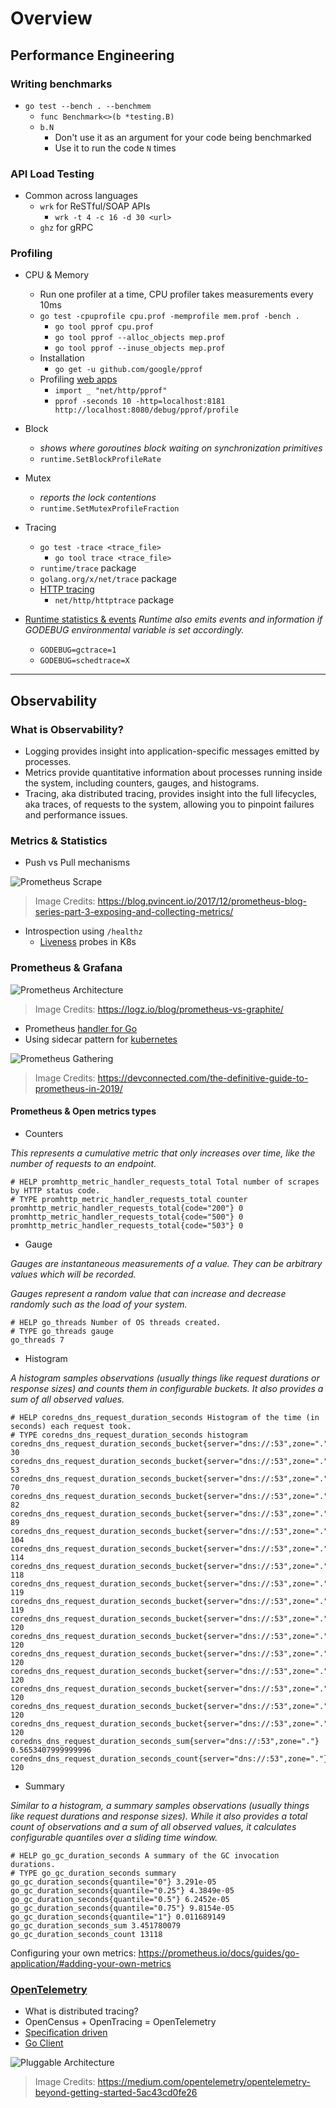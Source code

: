 # Overview

## Performance Engineering

### Writing benchmarks

* `go test --bench . --benchmem`
  * `func Benchmark<>(b *testing.B)`
  * `b.N`
    * Don't use it as an argument for your code being benchmarked
    * Use it to run the code `N` times

### API Load Testing

* Common across languages
  * `wrk` for ReSTful/SOAP APIs
    * `wrk -t 4 -c 16 -d 30 <url>`
  * `ghz` for gRPC

### Profiling

* CPU & Memory
  * Run one profiler at a time, CPU profiler takes measurements every 10ms
  * `go test -cpuprofile cpu.prof -memprofile mem.prof -bench .`
    * `go tool pprof cpu.prof`
    * `go tool pprof --alloc_objects mep.prof`
    * `go tool pprof --inuse_objects mep.prof`
  * Installation
    * `go get -u github.com/google/pprof`
  * Profiling [web apps](https://golang.org/pkg/net/http/pprof/)
    * `import _ "net/http/pprof"`
    * `pprof -seconds 10 -http=localhost:8181 http://localhost:8080/debug/pprof/profile`
* Block
  * *shows where goroutines block waiting on synchronization primitives*
  * `runtime.SetBlockProfileRate`
* Mutex
  * *reports the lock contentions*
  * `runtime.SetMutexProfileFraction`
* Tracing
  * `go test -trace <trace_file>`
    * `go tool trace <trace_file>`
  * `runtime/trace` package
  * `golang.org/x/net/trace` package
  * [HTTP tracing](https://blog.golang.org/http-tracing)
    * `net/http/httptrace` package

* [Runtime statistics & events](https://golang.org/doc/diagnostics.html#godebug)
*Runtime also emits events and information if GODEBUG environmental variable is set accordingly.*

  * `GODEBUG=gctrace=1`
  * `GODEBUG=schedtrace=X`

---

## Observability

### What is Observability?

* Logging provides insight into application-specific messages emitted by processes.
* Metrics provide quantitative information about processes running inside the system, including counters, gauges, and histograms.
* Tracing, aka distributed tracing, provides insight into the full lifecycles, aka traces, of requests to the system, allowing you to pinpoint failures and performance issues.

### Metrics & Statistics

* Push vs Pull mechanisms

![Prometheus Scrape](assets/monitoring/prometheus-scrape.png)
> Image Credits: https://blog.pvincent.io/2017/12/prometheus-blog-series-part-3-exposing-and-collecting-metrics/

* Introspection using `/healthz`
  * [Liveness](https://kubernetes.io/docs/tasks/configure-pod-container/configure-liveness-readiness-startup-probes/) probes in K8s

### Prometheus & Grafana

![Prometheus Architecture](assets/monitoring/prometheus-architecture.png)
> Image Credits: https://logz.io/blog/prometheus-vs-graphite/

* Prometheus [handler for Go](https://prometheus.io/docs/guides/go-application/)
* Using sidecar pattern for [kubernetes](https://www.weave.works/blog/prometheus-and-kubernetes-monitoring-your-applications/)

![Prometheus Gathering](assets/monitoring/prometheus-gathering.png)
> Image Credits: https://devconnected.com/the-definitive-guide-to-prometheus-in-2019/

#### Prometheus & Open metrics types

* Counters

*This represents a cumulative metric that only increases over time, like the number of requests to an endpoint.*

```prometheus
# HELP promhttp_metric_handler_requests_total Total number of scrapes by HTTP status code.
# TYPE promhttp_metric_handler_requests_total counter
promhttp_metric_handler_requests_total{code="200"} 0
promhttp_metric_handler_requests_total{code="500"} 0
promhttp_metric_handler_requests_total{code="503"} 0
```

* Gauge

*Gauges are instantaneous measurements of a value. They can be arbitrary values which will be recorded.*

*Gauges represent a random value that can increase and decrease randomly such as the load of your system.*

```prometheus
# HELP go_threads Number of OS threads created.
# TYPE go_threads gauge
go_threads 7
```

* Histogram

*A histogram samples observations (usually things like request durations or response sizes) and counts them in configurable buckets. It also provides a sum of all observed values.*

```prometheus
# HELP coredns_dns_request_duration_seconds Histogram of the time (in seconds) each request took.
# TYPE coredns_dns_request_duration_seconds histogram
coredns_dns_request_duration_seconds_bucket{server="dns://:53",zone=".",le="0.00025"} 30
coredns_dns_request_duration_seconds_bucket{server="dns://:53",zone=".",le="0.0005"} 53
coredns_dns_request_duration_seconds_bucket{server="dns://:53",zone=".",le="0.001"} 70
coredns_dns_request_duration_seconds_bucket{server="dns://:53",zone=".",le="0.002"} 82
coredns_dns_request_duration_seconds_bucket{server="dns://:53",zone=".",le="0.004"} 89
coredns_dns_request_duration_seconds_bucket{server="dns://:53",zone=".",le="0.008"} 104
coredns_dns_request_duration_seconds_bucket{server="dns://:53",zone=".",le="0.016"} 114
coredns_dns_request_duration_seconds_bucket{server="dns://:53",zone=".",le="0.032"} 118
coredns_dns_request_duration_seconds_bucket{server="dns://:53",zone=".",le="0.064"} 119
coredns_dns_request_duration_seconds_bucket{server="dns://:53",zone=".",le="0.128"} 119
coredns_dns_request_duration_seconds_bucket{server="dns://:53",zone=".",le="0.256"} 120
coredns_dns_request_duration_seconds_bucket{server="dns://:53",zone=".",le="0.512"} 120
coredns_dns_request_duration_seconds_bucket{server="dns://:53",zone=".",le="1.024"} 120
coredns_dns_request_duration_seconds_bucket{server="dns://:53",zone=".",le="2.048"} 120
coredns_dns_request_duration_seconds_bucket{server="dns://:53",zone=".",le="4.096"} 120
coredns_dns_request_duration_seconds_bucket{server="dns://:53",zone=".",le="8.192"} 120
coredns_dns_request_duration_seconds_bucket{server="dns://:53",zone=".",le="+Inf"} 120
coredns_dns_request_duration_seconds_sum{server="dns://:53",zone="."} 0.5653407999999996
coredns_dns_request_duration_seconds_count{server="dns://:53",zone="."} 120
```

* Summary

*Similar to a histogram, a summary samples observations (usually things like request durations and response sizes). While it also provides a total count of observations and a sum of all observed values, it calculates configurable quantiles over a sliding time window.*

```prometheus
# HELP go_gc_duration_seconds A summary of the GC invocation durations.
# TYPE go_gc_duration_seconds summary
go_gc_duration_seconds{quantile="0"} 3.291e-05
go_gc_duration_seconds{quantile="0.25"} 4.3849e-05
go_gc_duration_seconds{quantile="0.5"} 6.2452e-05
go_gc_duration_seconds{quantile="0.75"} 9.8154e-05
go_gc_duration_seconds{quantile="1"} 0.011689149
go_gc_duration_seconds_sum 3.451780079
go_gc_duration_seconds_count 13118
```

Configuring your own metrics: https://prometheus.io/docs/guides/go-application/#adding-your-own-metrics

### [OpenTelemetry](https://opentelemetry.io/)

* What is distributed tracing?
* OpenCensus + OpenTracing = OpenTelemetry
* [Specification driven](https://github.com/open-telemetry/opentelemetry-specification)
* [Go Client](https://github.com/open-telemetry/opentelemetry-go/blob/master/README.md)

![Pluggable Architecture](assets/monitoring/opentelemetry-pluggable.png)
> Image Credits: https://medium.com/opentelemetry/opentelemetry-beyond-getting-started-5ac43cd0fe26

